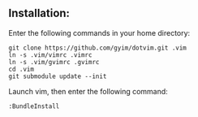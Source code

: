 Installation:
-------------

Enter the following commands in your home directory:

    git clone https://github.com/gyim/dotvim.git .vim
    ln -s .vim/vimrc .vimrc
    ln -s .vim/gvimrc .gvimrc
    cd .vim
    git submodule update --init

Launch vim, then enter the following command:

    :BundleInstall
